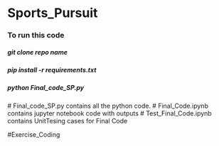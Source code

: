 # Sports_Pursuit
### To run this code 
<h5> git clone repo name</h5>
<h5> pip install -r requirements.txt</h5>
<h5> python Final_code_SP.py</h5>
# Final_code_SP.py 
contains all the python code.
# Final_Code.ipynb 
contains jupyter notebook code with outputs
# Test_Final_Code.ipynb 
contains UnitTesing cases for Final Code

#Exercise_Coding
